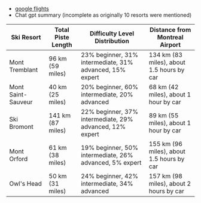- [google flights](https://www.google.com/travel/flights/search?tfs=CBwQAhpDagwIAxIIL20vMGo3bmdqBwgBEgNNTUVqDAgDEggvbS8wNTJid2oHCAESA0VNQRIKMjAyMy0wMy0wNHIHCAESA1lVTBpDagcIARIDWVVMEgoyMDIzLTAzLTExcgwIAxIIL20vMGo3bmdyBwgBEgNNTUVyDAgDEggvbS8wNTJid3IHCAESA0VNQXABggELCP___________wFAAUgBmAEB)
- Chat gpt summary (incomplete as originally 10 resorts were mentioned)

|Ski Resort|Total Piste Length|Difficulty Level Distribution|Distance from Montreal Airport|
|---|---|---|---|
|Mont Tremblant|96 km (59 miles)|23% beginner, 31% intermediate, 31% advanced, 15% expert|134 km (83 miles), about 1.5 hours by car|
|Mont Saint-Sauveur|40 km (25 miles)|20% beginner, 60% intermediate, 20% advanced|68 km (42 miles), about 1 hour by car|
|Ski Bromont|141 km (87 miles)|22% beginner, 37% intermediate, 29% advanced, 12% expert|89 km (55 miles), about 1 hour by car|
|Mont Orford|61 km (38 miles)|19% beginner, 50% intermediate, 26% advanced, 5% expert|155 km (96 miles), about 1.5 hours by car|
|Owl's Head|50 km (31 miles)|24% beginner, 42% intermediate, 34% advanced|157 km (98 miles), about 2 hours by car|